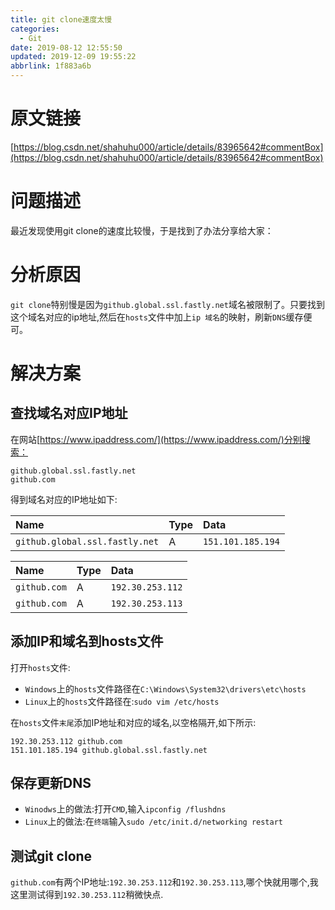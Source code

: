 ```yaml
---
title: git clone速度太慢
categories: 
  - Git
date: 2019-08-12 12:55:50
updated: 2019-12-09 19:55:22
abbrlink: 1f883a6b
---
```

# 原文链接
[https://blog.csdn.net/shahuhu000/article/details/83965642#commentBox](https://blog.csdn.net/shahuhu000/article/details/83965642#commentBox)
# 问题描述 #
最近发现使用git clone的速度比较慢，于是找到了办法分享给大家：
# 分析原因 #
`git clone`特别慢是因为`github.global.ssl.fastly.net`域名被限制了。只要找到这个域名对应的ip地址,然后在`hosts`文件中加上`ip 域名`的映射，刷新`DNS`缓存便可。
# 解决方案 #
## 查找域名对应IP地址 ##
在网站[https://www.ipaddress.com/](https://www.ipaddress.com/)分别搜索：
```
github.global.ssl.fastly.net
github.com
```
得到域名对应的IP地址如下:

|Name|Type|Data|
|:---|:---|:---|
|`github.global.ssl.fastly.net`|A|`151.101.185.194`|

|Name|Type|Data|
|:---|:---|:---|
|`github.com`|A|`192.30.253.112`|
|`github.com`|A|`192.30.253.113`|
## 添加IP和域名到hosts文件 ##
打开`hosts`文件:
- `Windows`上的`hosts`文件路径在`C:\Windows\System32\drivers\etc\hosts`
- `Linux`上的`hosts`文件路径在:`sudo vim /etc/hosts`

在`hosts`文件`末尾`添加IP地址和对应的域名,以空格隔开,如下所示:
```
192.30.253.112 github.com
151.101.185.194 github.global.ssl.fastly.net
```
## 保存更新DNS ##
- `Winodws`上的做法:打开`CMD`,输入`ipconfig /flushdns`
- `Linux`上的做法:在`终端`输入`sudo /etc/init.d/networking restart`

## 测试git clone ##
`github.com`有两个IP地址:`192.30.253.112`和`192.30.253.113`,哪个快就用哪个,我这里测试得到`192.30.253.112`稍微快点.
